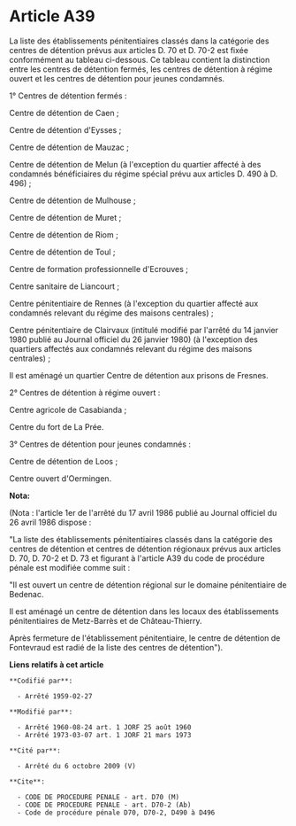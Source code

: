 # Article A39

La liste des établissements pénitentiaires classés dans la catégorie des centres de détention prévus aux articles D. 70 et D.
70-2 est fixée conformément au tableau ci-dessous. Ce tableau contient la distinction entre les centres de détention fermés,
les centres de détention à régime ouvert et les centres de détention pour jeunes condamnés.

1° Centres de détention fermés :

Centre de détention de Caen ;

Centre de détention d'Eysses ;

Centre de détention de Mauzac ;

Centre de détention de Melun (à l'exception du quartier affecté à des condamnés bénéficiaires du régime spécial prévu aux
articles D. 490 à D. 496) ;

Centre de détention de Mulhouse ;

Centre de détention de Muret ;

Centre de détention de Riom ;

Centre de détention de Toul ;

Centre de formation professionnelle d'Ecrouves ;

Centre sanitaire de Liancourt ;

Centre pénitentiaire de Rennes (à l'exception du quartier affecté aux condamnés relevant du régime des maisons centrales) ;

Centre pénitentiaire de Clairvaux (intitulé modifié par l'arrêté du 14 janvier 1980 publié au Journal officiel du 26 janvier
1980) (à l'exception des quartiers affectés aux condamnés relevant du régime des maisons centrales) ;

Il est aménagé un quartier Centre de détention aux prisons de Fresnes.

2° Centres de détention à régime ouvert :

Centre agricole de Casabianda ;

Centre du fort de La Prée.

3° Centres de détention pour jeunes condamnés :

Centre de détention de Loos ;

Centre ouvert d'Oermingen.

**Nota:**

(Nota : l'article 1er de l'arrêté du 17 avril 1986 publié au Journal officiel du 26 avril 1986 dispose :

"La liste des établissements pénitentiaires classés dans la catégorie des centres de détention et centres de détention
régionaux prévus aux articles D. 70, D. 70-2 et D. 73 et figurant à l'article A39 du code de procédure pénale est modifiée
comme suit :

"Il est ouvert un centre de détention régional sur le domaine pénitentiaire de Bedenac.

Il est aménagé un centre de détention dans les locaux des établissements pénitentiaires de Metz-Barrès et de Château-Thierry.

Après fermeture de l'établissement pénitentiaire, le centre de détention de Fontevraud est radié de la liste des centres de
détention").

**Liens relatifs à cet article**

	**Codifié par**:

	  - Arrêté 1959-02-27

	**Modifié par**:

	  - Arrêté 1960-08-24 art. 1 JORF 25 août 1960
	  - Arrêté 1973-03-07 art. 1 JORF 21 mars 1973

	**Cité par**:

	  - Arrêté du 6 octobre 2009 (V)

	**Cite**:

	  - CODE DE PROCEDURE PENALE - art. D70 (M)
	  - CODE DE PROCEDURE PENALE - art. D70-2 (Ab)
	  - Code de procédure pénale D70, D70-2, D490 à D496
